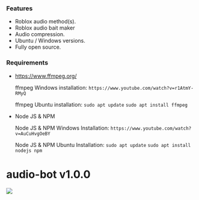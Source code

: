 ### Features

- Roblox audio method(s).
- Roblox audio bait maker
- Audio compression.
- Ubuntu / Windows versions.
- Fully open source.

### Requirements
-  https://www.ffmpeg.org/ 

	ffmpeg Windows installation: 
	``https://www.youtube.com/watch?v=r1AtmY-RMyQ``

	ffmpeg Ubuntu installation: 
	``sudo apt update``
	``sudo apt install ffmpeg``

- Node JS & NPM

	Node JS & NPM Windows Installation:
	``https://www.youtube.com/watch?v=AuCuHvgOeBY``
	
	Node JS & NPM Ubuntu Installation:
	``sudo apt update``
	``sudo apt install nodejs npm``
	

# audio-bot v1.0.0

![](https://i.ibb.co/82nXS5g/8878438ae9ba96d53f67f5dc34e67fce.png)
